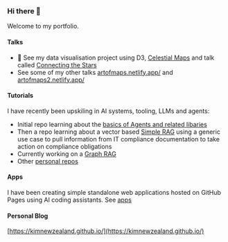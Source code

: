 ### Hi there 👋

Welcome to my portfolio.

#### Talks

- 🔭 See my data visualisation project using D3, [Celestial Maps](https://observablehq.com/@kimnewzealand/celestial-maps) and talk called [Connecting the Stars](https://connected-stars.netlify.app/)
- See some of my other talks [artofmaps.netlify.app/](artofmaps.netlify.app/) and [artofmaps2.netlify.app/](artofmaps2.netlify.app/)

#### Tutorials

I have recently been upskiling in AI systems, tooling, LLMs and agents:

- Initial repo learning about the [basics of Agents and related libaries](https://github.com/kimnewzealand/agent-tutorial)
- Then a repo learning about a vector based [Simple RAG](https://github.com/kimnewzealand/rag-tutorial) using a generic use case to pull information from IT compliance documentation to take action on compliance obligations
- Currently working on a [Graph RAG](https://github.com/kimnewzealand/graphrag-tutorial)
- Other [personal repos](https://github.com/kimnewzealand?tab=repositories)

#### Apps

I have been creating simple standalone web applications hosted on GitHub Pages using AI coding assistants.
See [apps](https://github.com/kimnewzealand/apps)

#### Personal Blog

[https://kimnewzealand.github.io/](https://kimnewzealand.github.io/)


